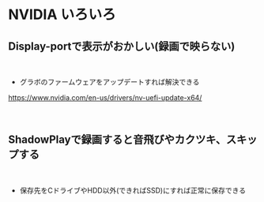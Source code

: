
# NVIDIA いろいろ

## Display-portで表示がおかしい(録画で映らない)

<br>

- グラボのファームウェアをアップデートすれば解決できる

<https://www.nvidia.com/en-us/drivers/nv-uefi-update-x64/>

<br>

## ShadowPlayで録画すると音飛びやカクツキ、スキップする

<br>

- 保存先をCドライブやHDD以外(できればSSD)にすれば正常に保存できる

<br>

